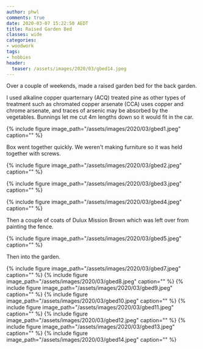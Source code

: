 ```yaml
---
author: phwl
comments: true
date: 2020-03-07 15:22:50 AEDT
title: Raised Garden Bed
classes: wide
categories:
- woodwork
tags:
- hobbies
header:
  teaser: /assets/images/2020/03/gbed14.jpeg
---
```


Over a couple of weekends, made a raised garden bed for the back garden. 

<!-- more -->
I used alkaline copper quarternary (ACQ) treated pine as other types
of treatment such as chromated copper arsenate (CCA) uses copper
and chrome arsenate, and traces of arsenic may be absorbed by the
vegetables. Bunnings let me cut 4m lengths down so it would fit in
the car.

{% include figure image_path="/assets/images/2020/03/gbed1.jpeg" caption="" %}

Box went together quickly.
We weren't making furniture so it was held together with screws.

{% include figure image_path="/assets/images/2020/03/gbed2.jpeg" caption="" %}

{% include figure image_path="/assets/images/2020/03/gbed3.jpeg" caption="" %}

{% include figure image_path="/assets/images/2020/03/gbed4.jpeg" caption="" %}

Then a couple of coats of Dulux Mission Brown which was left over from 
painting the fence.

{% include figure image_path="/assets/images/2020/03/gbed5.jpeg" caption="" %}

Then into the garden.

{% include figure image_path="/assets/images/2020/03/gbed7.jpeg" caption="" %}
{% include figure image_path="/assets/images/2020/03/gbed8.jpeg" caption="" %}
{% include figure image_path="/assets/images/2020/03/gbed9.jpeg" caption="" %}
{% include figure image_path="/assets/images/2020/03/gbed10.jpeg" caption="" %}
{% include figure image_path="/assets/images/2020/03/gbed11.jpeg" caption="" %}
{% include figure image_path="/assets/images/2020/03/gbed12.jpeg" caption="" %}
{% include figure image_path="/assets/images/2020/03/gbed13.jpeg" caption="" %}
{% include figure image_path="/assets/images/2020/03/gbed14.jpeg" caption="" %}
